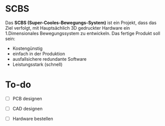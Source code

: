 # SCBS

Das **SCBS (Super-Cooles-Bewegungs-System)** ist ein Projekt, dass das Ziel verfolgt, mit Hauptsächlich 3D gedruckter Hardware ein 1.Dimensionales Bewegungssystem zu entwickeln.
Das fertige Produkt soll sein:
- Kostengünstig
- einfach in der Produktion
- ausfallsichere redundante Software
- Leistungsstark (schnell)


# To-do
- [ ] PCB designen
- [ ] CAD designen
- [ ] Hardware bestellen

